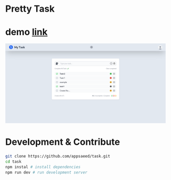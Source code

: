 # Pretty Task

# demo [link](https://appsaeed.github.io/task)

![](https://raw.githubusercontent.com/appsaeed/assets/main/projects/my-task/my-task-light.png)

# Development & Contribute
```sh
git clone https://github.com/appsaeed/task.git
cd task
npm instal # install dependencies
npm run dev # run development server
```
